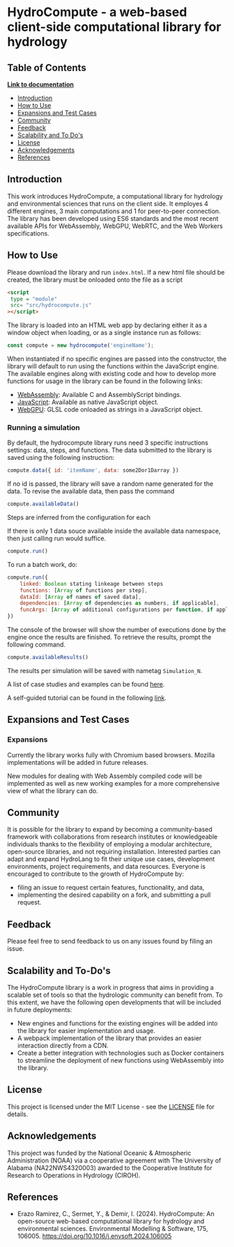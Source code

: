 # HydroCompute - a web-based client-side computational library for hydrology

## Table of Contents

[**Link to documentation**](https://uihilab.github.io/HydroCompute/)

* [Introduction](https://github.com/uihilab/HydroCompute#Introduction)
* [How to Use](https://github.com/uihilab/HydroCompute#How-to-Use)
* [Expansions and Test Cases](https://github.com/uihilab/HydroCompute#Expansions-and-Test-Cases)
* [Community](https://github.com/uihilab/HydroCompute#Community)
* [Feedback](https://github.com/uihilab/HydroCompute#Feedback)
* [Scalability and To Do's](https://github.com/uihilab/HydroCompute#Scalability-and-To-Dos)
* [License](https://github.com/uihilab/HydroCompute#License)
* [Acknowledgements](https://github.com/uihilab/HydroCompute#Acknowledgements)
* [References](#references)

## Introduction
This work introduces HydroCompute, a computational library for hydrology and environmental sciences that runs on the client side. It employes 4 different engines, 3 main computations and 1 for peer-to-peer connection. The library has been developed using ES6 standards and the most recent available APIs for WebAssembly, WebGPU, WebRTC, and the Web Workers specifications.

## How to Use
Please download the library and run `index.html`. If a new html file should be created, the library must be onloaded onto the file as a script

```html
<script
 type = "module"
 src= "src/hydrocompute.js"
></script>
```

The library is loaded into an HTML web app by declaring either it as a window object when loading, or as a single instance run as follows:

```javascript
const compute = new hydrocompute('engineName');
```

When instantiated if no specific engines are passed into the constructor, the library will default to run using the functions within the JavaScript engine. The available engines along with existing code and how to develop more functions for usage in the library can be found in the following links:

* [WebAssembly](https://github.com/uihilab/HydroCompute/tree/master/src/wasm): Available C and AssemblyScript bindings.
* [JavaScript](https://github.com/uihilab/HydroCompute/tree/master/src/javascript): Available as native JavaScript object.
* [WebGPU](https://github.com/uihilab/HydroCompute/tree/master/src/webgpu): GLSL code onloaded as strings in a JavaScript object.

### Running a simulation

By default, the hydrocompute library runs need 3 specific instructions settings: data, steps, and functions. The data submitted to the library is saved using the following instruction:

```javascript
compute.data({ id: 'itemName', data: some2Dor1Darray })
```

If no id is passed, the library will save a random name generated for the data. To revise the available data, then pass the command

```javascript
compute.availableData()
```

Steps are inferred from the configuration for each 

If there is only 1 data souce available inside the available data namespace, then just calling run would suffice.

```javascript
compute.run()
```

To run a batch work, do:

```javascript
compute.run({
    linked: Boolean stating linkeage between steps
    functions: [Array of functions per step],
    dataId: [Array of names of saved data],
    dependencies: [Array of dependencies as numbers, if applicable],
    funcArgs: [Array of additional configurations per function, if applicable]
})
```
The console of the browser will show the number of executions done by the engine once the results are finished. To retrieve the results, prompt the following command.

```javascript
compute.availableResults()
```
The results per simulation will be saved with nametag `Simulation_N`.

A list of case studies and examples can be found [here](https://github.com/uihilab/HydroCompute/tree/master/examples).

A self-guided tutorial can be found in the following [link](https://hydroinformatics.uiowa.edu/tutorials/hydrocompute/).

## Expansions and Test Cases
### Expansions
Currently the library works fully with Chromium based browsers. Mozilla implementations will be added in future releases.

New modules for dealing with Web Assembly compiled code will be implemented as well as new working examples for a more comprehensive view of what the library can do.

## Community
It is possible for the library to expand by becoming a community-based framework with collaborations from research institutes or knowledgeable individuals thanks to the flexibility of employing a modular architecture, open-source libraries, and not requiring installation. Interested parties can adapt and expand HydroLang to fit their unique use cases, development environments, project requirements, and data resources. Everyone is encouraged to contribute to the growth of HydroCompute by:
* filing an issue to request certain features, functionality, and data,
* implementing the desired capability on a fork, and submitting a pull request.

## Feedback
Please feel free to send feedback to us on any issues found by filing an issue.

## Scalability and To-Do's
The HydroCompute library is a work in progress that aims in providing a scalable set of tools so that the hydrologic community can benefit from. To this extent, we have the following open developments that will be included in future deployments:

* New engines and functions for the existing engines will be added into the library for easier implementation and usage.
* A webpack implementation of the library that provides an easier interaction directly from a CDN.
* Create a better integration with technologies such as Docker containers to streamline the deployment of new functions using WebAssembly into the library.


## License
This project is licensed under the MIT License - see the [LICENSE](https://github.com/uihilab/HydroCompute/blob/master/LICENSE) file for details.

## Acknowledgements
This project was funded by the National Oceanic & Atmospheric Administration (NOAA) via a cooperative agreement with The University of Alabama (NA22NWS4320003) awarded to the Cooperative Institute for Research to Operations in Hydrology (CIROH).

## References

* Erazo Ramirez, C., Sermet, Y., & Demir, I. (2024). HydroCompute: An open-source web-based computational library for hydrology and environmental sciences. Environmental Modelling & Software, 175, 106005. https://doi.org/10.1016/j.envsoft.2024.106005
